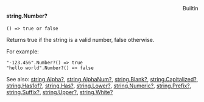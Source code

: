<div style="float:right"><span class="builtin">Builtin</span></div>

#### string.Number?

``` suneido
() => true or false
```

Returns true if the string is a valid number, false otherwise.

For example:

``` suneido
"-123.456".Number?() => true
"hello world".Number?() => false
```


See also:
[string.Alpha?](<string.Alpha?.md>),
[string.AlphaNum?](<string.AlphaNum?.md>),
[string.Blank?](<string.Blank?.md>),
[string.Capitalized?](<string.Capitalized?.md>),
[string.Has1of?](<string.Has1of?.md>),
[string.Has?](<string.Has?.md>),
[string.Lower?](<string.Lower?.md>),
[string.Numeric?](<string.Numeric?.md>),
[string.Prefix?](<string.Prefix?.md>),
[string.Suffix?](<string.Suffix?.md>),
[string.Upper?](<string.Upper?.md>),
[string.White?](<string.White?.md>)

